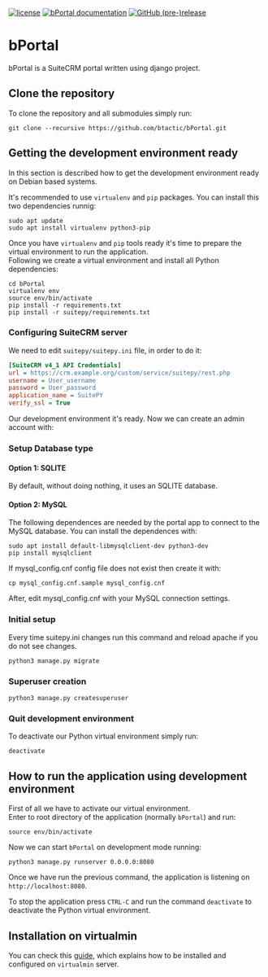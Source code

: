 [![license](https://img.shields.io/github/license/btactic/bPortal.svg?style=flat-square)](LICENSE)
[![bPortal documentation](https://img.shields.io/badge/docs-passing-brightgreen.svg?style=flat-square)](https://github.com/btactic/bPortal/tree/master/docs)
[![GitHub (pre-)release](https://img.shields.io/github/release/btactic/bPortal/all.svg?style=flat-square)](https://github.com/btactic/bPortal/releases/latest)

# bPortal

bPortal is a SuiteCRM portal written using django project.

## Clone the repository

To clone the repository and all submodules simply run:

```
git clone --recursive https://github.com/btactic/bPortal.git
```

## Getting the development environment ready

In this section is described how to get the development environment ready on Debian based systems.

It's recommended to use `virtualenv` and `pip` packages. You can install this two dependencies runnig:

```
sudo apt update
sudo apt install virtualenv python3-pip
```

Once you have `virtualenv` and `pip` tools ready it's time to prepare the virtual environment to run the application.  
Following we create a virtual environment and install all Python dependencies:

```
cd bPortal
virtualenv env
source env/bin/activate
pip install -r requirements.txt
pip install -r suitepy/requirements.txt
```

### Configuring SuiteCRM server

We need to edit `suitepy/suitepy.ini` file, in order to do it:

```ini
[SuiteCRM v4_1 API Credentials]
url = https://crm.example.org/custom/service/suitepy/rest.php
username = User_username
password = User_password
application_name = SuitePY
verify_ssl = True
```

Our development environment it's ready. Now we can create an admin account with:

### Setup Database type

#### Option 1: SQLITE

By default, without doing nothing, it uses an SQLITE database.

#### Option 2: MySQL

The following dependences are needed by the portal app to connect to the MySQL database. You can install the dependences with:

```
sudo apt install default-libmysqlclient-dev python3-dev
pip install mysqlclient
```

If mysql_config.cnf config file does not exist then create it with:

```
cp mysql_config.cnf.sample mysql_config.cnf
```

After, edit mysql_config.cnf with your MySQL connection settings.

### Initial setup

Every time suitepy.ini changes run this command and reload apache if you do not see changes.

```
python3 manage.py migrate
```

### Superuser creation

```
python3 manage.py createsuperuser
```

### Quit development environment

To deactivate our Python virtual environment simply run:

```
deactivate
```

## How to run the application using development environment

First of all we have to activate our virtual environment.  
Enter to root directory of the application (normally `bPortal`) and run:

```
source env/bin/activate
```

Now we can start `bPortal` on development mode running:

```
python3 manage.py runserver 0.0.0.0:8080
```

Once we have run the previous command, the application is listening on `http://localhost:8080`.

To stop the application press `CTRL-C` and run the command `deactivate` to deactivate the Python virtual environment.

## Installation on virtualmin

You can check this [guide](docs/installation_on_virtualmin.md), which explains how to be installed and configured on `virtualmin` server.
